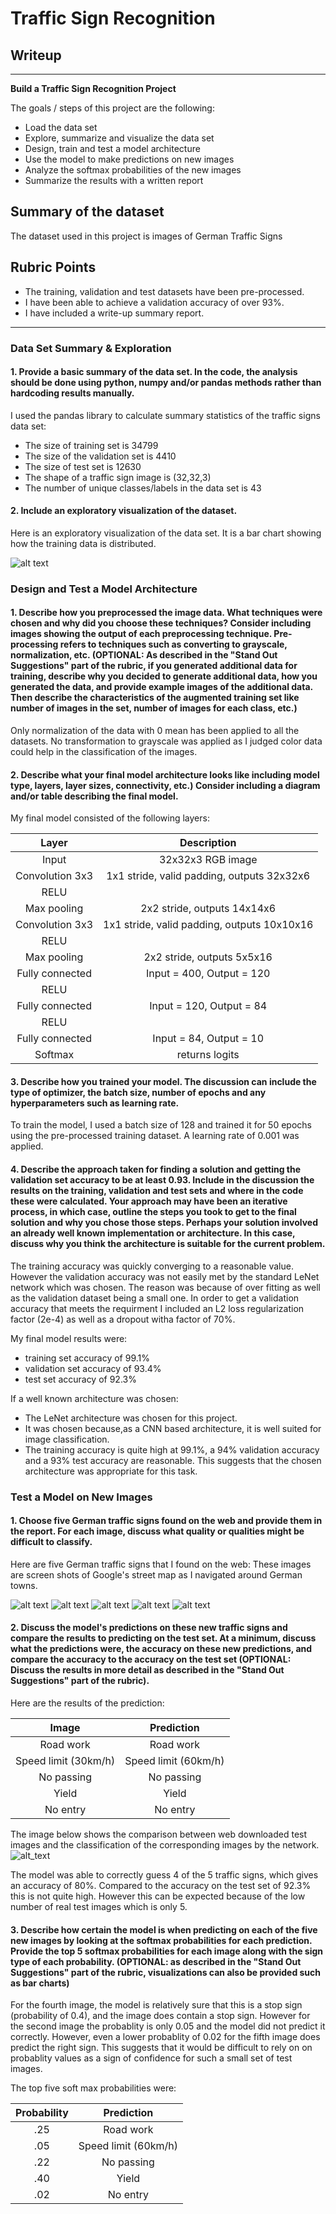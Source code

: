 
# **Traffic Sign Recognition** 

## Writeup 

---

**Build a Traffic Sign Recognition Project**

The goals / steps of this project are the following:
* Load the data set 
* Explore, summarize and visualize the data set
* Design, train and test a model architecture
* Use the model to make predictions on new images
* Analyze the softmax probabilities of the new images
* Summarize the results with a written report


[//]: # (Image References)

[image1]: ./data/histo.jpg "Histogram"
[image2]: ./real_test_images/0.jpg "Test image 1"
[image3]: ./real_test_images/1.jpg "Test image 2"
[image4]: ./real_test_images/2.jpg "Test image 3"
[image5]: ./real_test_images/3.jpg "Test image 4"
[image6]: ./real_test_images/4.jpg "Test image 5"
[image7]: ./data/real_vs_train.jpg "Web image vs predicted"


## Summary of the dataset
The dataset used in this project is images of German Traffic Signs  


## Rubric Points
* The training, validation and test datasets have been pre-processed. 
* I have been able to achieve a validation accuracy of over 93%.
* I have included a write-up summary report.

---
### Data Set Summary & Exploration

#### 1. Provide a basic summary of the data set. In the code, the analysis should be done using python, numpy and/or pandas methods rather than hardcoding results manually.

I used the pandas library to calculate summary statistics of the traffic
signs data set:

* The size of training set is 34799
* The size of the validation set is 4410
* The size of test set is 12630
* The shape of a traffic sign image is (32,32,3)
* The number of unique classes/labels in the data set is 43

#### 2. Include an exploratory visualization of the dataset.

Here is an exploratory visualization of the data set. It is a bar chart showing how the training data is distributed. 

![alt text][image1]

### Design and Test a Model Architecture

#### 1. Describe how you preprocessed the image data. What techniques were chosen and why did you choose these techniques? Consider including images showing the output of each preprocessing technique. Pre-processing refers to techniques such as converting to grayscale, normalization, etc. (OPTIONAL: As described in the "Stand Out Suggestions" part of the rubric, if you generated additional data for training, describe why you decided to generate additional data, how you generated the data, and provide example images of the additional data. Then describe the characteristics of the augmented training set like number of images in the set, number of images for each class, etc.)

Only normalization of the data with 0 mean has been applied to all the datasets. No transformation to grayscale was applied as I judged color data could 
help in the classification of the images.

#### 2. Describe what your final model architecture looks like including model type, layers, layer sizes, connectivity, etc.) Consider including a diagram and/or table describing the final model.

My final model consisted of the following layers:

| Layer         		|     Description	        					| 
|:---------------------:|:---------------------------------------------:| 
| Input         		| 32x32x3 RGB image   							| 
| Convolution 3x3     	| 1x1 stride, valid padding, outputs 32x32x6 	|
| RELU					|												|
| Max pooling	      	| 2x2 stride,  outputs 14x14x6 					|
| Convolution 3x3	    | 1x1 stride, valid padding, outputs 10x10x16   |
| RELU 					| 	        									|
| Max pooling 			| 2x2 stride,  outputs 5x5x16      				|
| Fully connected		| Input = 400, Output = 120        				|
| RELU					| 	       										|
| Fully connected		| Input = 120, Output = 84						|
| RELU					| 	       										|
| Fully connected		| Input = 84, Output = 10						|
| Softmax				| returns logits								|
 


#### 3. Describe how you trained your model. The discussion can include the type of optimizer, the batch size, number of epochs and any hyperparameters such as learning rate.

To train the model, I used a batch size of 128 and trained it for 50 epochs using the pre-processed training dataset. A learning rate of 0.001 was applied.

#### 4. Describe the approach taken for finding a solution and getting the validation set accuracy to be at least 0.93. Include in the discussion the results on the training, validation and test sets and where in the code these were calculated. Your approach may have been an iterative process, in which case, outline the steps you took to get to the final solution and why you chose those steps. Perhaps your solution involved an already well known implementation or architecture. In this case, discuss why you think the architecture is suitable for the current problem.

The training accuracy was quickly converging to a reasonable value. However the validation accuracy was not easily met by the standard LeNet network which was chosen. The reason was because of over fitting as well as the validation dataset being a small one.
In order to get a validation accuracy that meets the requirment I included an L2 loss regularization factor (2e-4) as well as a dropout witha factor of 70%.


My final model results were:
* training set accuracy of 99.1%
* validation set accuracy of 93.4%
* test set accuracy of 92.3%


If a well known architecture was chosen:
* The LeNet architecture was chosen for this project.
* It was chosen because,as a CNN based architecture, it is well suited for image classification.
* The training accuracy is quite high at 99.1%, a 94% validation accuracy and a 93% test accuracy are reasonable. This suggests that the chosen architecture was appropriate for this task.
 
 

### Test a Model on New Images

#### 1. Choose five German traffic signs found on the web and provide them in the report. For each image, discuss what quality or qualities might be difficult to classify.

Here are five German traffic signs that I found on the web:
These images are screen shots of Google's street map as I navigated around German towns.

![alt text][image2] ![alt text][image3] ![alt text][image4] 
![alt text][image5] ![alt text][image6]


#### 2. Discuss the model's predictions on these new traffic signs and compare the results to predicting on the test set. At a minimum, discuss what the predictions were, the accuracy on these new predictions, and compare the accuracy to the accuracy on the test set (OPTIONAL: Discuss the results in more detail as described in the "Stand Out Suggestions" part of the rubric).

Here are the results of the prediction:

| Image			        |     Prediction	        					| 
|:---------------------:|:---------------------------------------------:| 
| Road work     		| Road work   									| 
| Speed limit (30km/h)  | Speed limit (60km/h)       					|
| No passing			| No passing									|
| Yield	                | Yield			        		 				|
| No entry			    | No entry           							|

The image below shows the comparison between web downloaded test images and the classification of the corresponding images by the network.
![alt_text][image7]

The model was able to correctly guess 4 of the 5 traffic signs, which gives an accuracy of 80%. Compared to the accuracy on the test set of 92.3% this is not quite high. However this can be expected because of the low number of real test images which is only 5.

#### 3. Describe how certain the model is when predicting on each of the five new images by looking at the softmax probabilities for each prediction. Provide the top 5 softmax probabilities for each image along with the sign type of each probability. (OPTIONAL: as described in the "Stand Out Suggestions" part of the rubric, visualizations can also be provided such as bar charts)


For the fourth image, the model is relatively sure that this is a stop sign (probability of 0.4), and the image does contain a stop sign. However for the second image the probablity is only 0.05 and the model did not predict it correctly. However, even a lower probablity of 0.02 for the fifth image does predict the right sign. This suggests that it would be difficult to rely on on probablity values as a sign of confidence for such a small set of test images. 

The top five soft max probabilities were:

| Probability         	|     Prediction	        					| 
|:---------------------:|:---------------------------------------------:| 
| .25         			| Road work   									| 
| .05     				| Speed limit (60km/h) 							|
| .22					| No passing									|
| .40	      			| Yield			       			 				|
| .02				    | No entry            							|



```python

```
